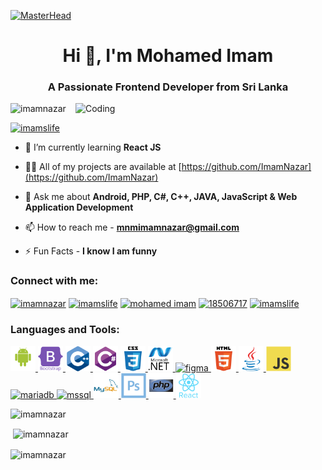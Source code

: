 [![MasterHead](https://visme.co/blog/wp-content/uploads/2020/06/Header-3.gif)](https://imamnazar.io)
<h1 align="center">Hi 👋, I'm Mohamed Imam</h1>
<h3 align="center">A Passionate Frontend Developer from Sri Lanka</h3>

<img align="right" alt="Coding" width="400" src="https://cdn.dribbble.com/users/1118376/screenshots/3604186/developer-dribbble.gif" border-radius="1.2rem">


<p align="left"> <img src="https://komarev.com/ghpvc/?username=imamnazar&label=Profile%20views&color=0e75b6&style=flat" alt="imamnazar" /> </p>

<p align="left"> <a href="https://twitter.com/imamslife" target="blank"><img src="https://img.shields.io/twitter/follow/imamslife?logo=twitter&style=for-the-badge" alt="imamslife" /></a> </p>

- 🌱 I’m currently learning **React JS**

- 👨‍💻 All of my projects are available at [https://github.com/ImamNazar](https://github.com/ImamNazar)

- 💬 Ask me about **Android, PHP, C#, C++, JAVA, JavaScript & Web Application Development**

- 📫 How to reach me - **mnmimamnazar@gmail.com**

- ⚡ Fun Facts - **I know I am funny**

<h3 align="left">Connect with me:</h3>
<p align="left">
<a href="https://codepen.io/imamnazar" target="blank"><img align="center" src="https://raw.githubusercontent.com/rahuldkjain/github-profile-readme-generator/master/src/images/icons/Social/codepen.svg" alt="imamnazar" height="30" width="40" /></a>
<a href="https://twitter.com/imamslife" target="blank"><img align="center" src="https://raw.githubusercontent.com/rahuldkjain/github-profile-readme-generator/master/src/images/icons/Social/twitter.svg" alt="imamslife" height="30" width="40" /></a>
<a href="https://linkedin.com/in/mohamed imam" target="blank"><img align="center" src="https://raw.githubusercontent.com/rahuldkjain/github-profile-readme-generator/master/src/images/icons/Social/linked-in-alt.svg" alt="mohamed imam" height="30" width="40" /></a>
<a href="https://stackoverflow.com/users/18506717" target="blank"><img align="center" src="https://raw.githubusercontent.com/rahuldkjain/github-profile-readme-generator/master/src/images/icons/Social/stack-overflow.svg" alt="18506717" height="30" width="40" /></a>
<a href="https://instagram.com/imamslife" target="blank"><img align="center" src="https://raw.githubusercontent.com/rahuldkjain/github-profile-readme-generator/master/src/images/icons/Social/instagram.svg" alt="imamslife" height="30" width="40" /></a>
</p>

<h3 align="left">Languages and Tools:</h3>
<p align="left"> <a href="https://developer.android.com" target="_blank" rel="noreferrer"> <img src="https://raw.githubusercontent.com/devicons/devicon/master/icons/android/android-original-wordmark.svg" alt="android" width="40" height="40"/> </a> <a href="https://getbootstrap.com" target="_blank" rel="noreferrer"> <img src="https://raw.githubusercontent.com/devicons/devicon/master/icons/bootstrap/bootstrap-plain-wordmark.svg" alt="bootstrap" width="40" height="40"/> </a> <a href="https://www.w3schools.com/cpp/" target="_blank" rel="noreferrer"> <img src="https://raw.githubusercontent.com/devicons/devicon/master/icons/cplusplus/cplusplus-original.svg" alt="cplusplus" width="40" height="40"/> </a> <a href="https://www.w3schools.com/cs/" target="_blank" rel="noreferrer"> <img src="https://raw.githubusercontent.com/devicons/devicon/master/icons/csharp/csharp-original.svg" alt="csharp" width="40" height="40"/> </a> <a href="https://www.w3schools.com/css/" target="_blank" rel="noreferrer"> <img src="https://raw.githubusercontent.com/devicons/devicon/master/icons/css3/css3-original-wordmark.svg" alt="css3" width="40" height="40"/> </a> <a href="https://dotnet.microsoft.com/" target="_blank" rel="noreferrer"> <img src="https://raw.githubusercontent.com/devicons/devicon/master/icons/dot-net/dot-net-original-wordmark.svg" alt="dotnet" width="40" height="40"/> </a> <a href="https://www.figma.com/" target="_blank" rel="noreferrer"> <img src="https://www.vectorlogo.zone/logos/figma/figma-icon.svg" alt="figma" width="40" height="40"/> </a> <a href="https://www.w3.org/html/" target="_blank" rel="noreferrer"> <img src="https://raw.githubusercontent.com/devicons/devicon/master/icons/html5/html5-original-wordmark.svg" alt="html5" width="40" height="40"/> </a> <a href="https://www.java.com" target="_blank" rel="noreferrer"> <img src="https://raw.githubusercontent.com/devicons/devicon/master/icons/java/java-original.svg" alt="java" width="40" height="40"/> </a> <a href="https://developer.mozilla.org/en-US/docs/Web/JavaScript" target="_blank" rel="noreferrer"> <img src="https://raw.githubusercontent.com/devicons/devicon/master/icons/javascript/javascript-original.svg" alt="javascript" width="40" height="40"/> </a> <a href="https://mariadb.org/" target="_blank" rel="noreferrer"> <img src="https://www.vectorlogo.zone/logos/mariadb/mariadb-icon.svg" alt="mariadb" width="40" height="40"/> </a> <a href="https://www.microsoft.com/en-us/sql-server" target="_blank" rel="noreferrer"> <img src="https://www.svgrepo.com/show/303229/microsoft-sql-server-logo.svg" alt="mssql" width="40" height="40"/> </a> <a href="https://www.mysql.com/" target="_blank" rel="noreferrer"> <img src="https://raw.githubusercontent.com/devicons/devicon/master/icons/mysql/mysql-original-wordmark.svg" alt="mysql" width="40" height="40"/> </a> <a href="https://www.photoshop.com/en" target="_blank" rel="noreferrer"> <img src="https://raw.githubusercontent.com/devicons/devicon/master/icons/photoshop/photoshop-line.svg" alt="photoshop" width="40" height="40"/> </a> <a href="https://www.php.net" target="_blank" rel="noreferrer"> <img src="https://raw.githubusercontent.com/devicons/devicon/master/icons/php/php-original.svg" alt="php" width="40" height="40"/> </a> <a href="https://reactjs.org/" target="_blank" rel="noreferrer"> <img src="https://raw.githubusercontent.com/devicons/devicon/master/icons/react/react-original-wordmark.svg" alt="react" width="40" height="40"/> </a> </p>



<p><img align="left" src="https://github-readme-stats.vercel.app/api/top-langs?username=imamnazar&show_icons=true&locale=en&layout=compact" alt="imamnazar" /></p>

<br />

<p>&nbsp;<img align="center" src="https://github-readme-stats.vercel.app/api?username=imamnazar&show_icons=true&locale=en" alt="imamnazar" /></p>



<p><img align="center" src="https://github-readme-streak-stats.herokuapp.com/?user=imamnazar&" alt="imamnazar" /></p>
